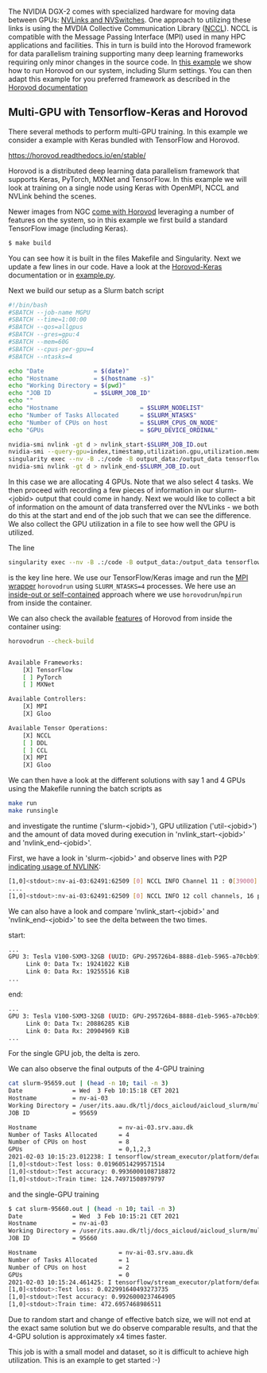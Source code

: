 The NVIDIA DGX-2 comes with specialized hardware for moving data between GPUs: [NVLinks and NVSwitches](https://www.nvidia.com/en-us/data-center/nvlink/). One approach to utilizing these links is using the MVDIA Collective Communication Library ([NCCL](https://developer.nvidia.com/NCCL)). NCCL is compatible with the Message Passing Interface (MPI) used in many HPC applications and facilities. This in turn is build into the Horovod framework for data parallelism training supporting many deep learning frameworks requiring only minor changes in the source code. In [this example](https://github.com/aau-claaudia/aicloud-docs/tree/master/docs/multi_gpu_keras) we show how to run Horovod on our system, including Slurm settings. You can then adapt this example for you preferred framework as described in the [Horovod documentation](https://horovod.readthedocs.io/en/stable/)

## Multi-GPU with Tensorflow-Keras and Horovod

There several methods to perform multi-GPU training. In this example we consider a example with Keras bundled with TensorFlow and Horovod.

https://horovod.readthedocs.io/en/stable/

Horovod is a distributed deep learning data parallelism framework that supports Keras, PyTorch, MXNet and TensorFlow. In this example we will look at training on a single node using Keras with OpenMPI, NCCL and NVLink behind the scenes.

Newer images from NGC [come with Horovod](https://on-demand.gputechconf.com/gtc-cn/2018/pdf/CH8209.pdf) leveraging a number of features on the system, so in this example we first build a standard TensorFlow image (including Keras).

```bash
$ make build
```

You can see how it is built in the files Makefile and Singularity. Next we update a few lines in our code. Have a look at the [Horovod-Keras](https://horovod.readthedocs.io/en/stable/keras.html) documentation or in [example.py](example.py).

Next we build our setup as a Slurm batch script

```bash
#!/bin/bash
#SBATCH --job-name MGPU
#SBATCH --time=1:00:00
#SBATCH --qos=allgpus
#SBATCH --gres=gpu:4
#SBATCH --mem=60G
#SBATCH --cpus-per-gpu=4
#SBATCH --ntasks=4

echo "Date              = $(date)"
echo "Hostname          = $(hostname -s)"
echo "Working Directory = $(pwd)"
echo "JOB ID            = $SLURM_JOB_ID"
echo ""
echo "Hostname                       = $SLURM_NODELIST"
echo "Number of Tasks Allocated      = $SLURM_NTASKS"
echo "Number of CPUs on host         = $SLURM_CPUS_ON_NODE"
echo "GPUs                           = $GPU_DEVICE_ORDINAL"

nvidia-smi nvlink -gt d > nvlink_start-$SLURM_JOB_ID.out
nvidia-smi --query-gpu=index,timestamp,utilization.gpu,utilization.memory,memory.total,memory.used,memory.free --format=csv -l 5 > util-$SLURM_JOB_ID.csv &
singularity exec --nv -B .:/code -B output_data:/output_data tensorflow_keras.sif horovodrun -np $SLURM_NTASKS --mpi-args="-x NCCL_DEBUG=INFO" python /code/example.py
nvidia-smi nvlink -gt d > nvlink_end-$SLURM_JOB_ID.out
```

In this case we are allocating 4 GPUs. Note that we also select 4 tasks. We then proceed with recording a few pieces of information in our slurm-\<jobid\> output that could come in handy. Next we would like to collect a bit of information on the amount of data transferred over the NVLinks - we both do this at the start and end of the job such that we can see the difference. We also collect the GPU utilization in a file to see how well the GPU is utilized.

The line

```bash
singularity exec --nv -B .:/code -B output_data:/output_data tensorflow_keras.sif horovodrun -np $SLURM_NTASKS --mpi-args="-x NCCL_DEBUG=INFO" python /code/example.py
```

is the key line here. We use our TensorFlow/Keras image and run the [MPI wrapper](https://horovod.readthedocs.io/en/stable/mpi_include.html) `horovodrun` using `SLURM_NTASKS=4` processes. We here use an [inside-out or self-contained](https://developer.nvidia.com/blog/how-to-run-ngc-deep-learning-containers-with-singularity/) approach where we use `horovodrun`/`mpirun` from inside the container.

We can also check the available [features](https://horovod.readthedocs.io/en/stable/install_include.html#check-build) of Horovod from inside the container using:

```bash
horovodrun --check-build


Available Frameworks:
    [X] TensorFlow
    [ ] PyTorch
    [ ] MXNet

Available Controllers:
    [X] MPI
    [X] Gloo

Available Tensor Operations:
    [X] NCCL
    [ ] DDL
    [ ] CCL
    [X] MPI
    [X] Gloo    
```


We can then have a look at the different solutions with say 1 and 4 GPUs using the Makefile running the batch scripts as

```bash
make run
make runsingle
```

and investigate the runtime ('slurm-\<jobid\>'), GPU utilization ('util-\<jobid\>') and the amount of data moved during execution in 'nvlink_start-\<jobid\>' and 'nvlink_end-\<jobid\>'.

First, we have a look in 'slurm-\<jobid\>' and observe lines with P2P [indicating usage of NVLINK](https://on-demand.gputechconf.com/gtc-cn/2018/pdf/CH8209.pdf):

```bash
[1,0]<stdout>:nv-ai-03:62491:62509 [0] NCCL INFO Channel 11 : 0[39000] -> 1[57000] via P2P/IPC
....
[1,0]<stdout>:nv-ai-03:62491:62509 [0] NCCL INFO 12 coll channels, 16 p2p channels, 16 p2p channels per peer
```

We can also have a look and compare 'nvlink_start-\<jobid\>' and 'nvlink_end-\<jobid\>' to see the delta between the two times.

start:
```bash
...
GPU 3: Tesla V100-SXM3-32GB (UUID: GPU-295726b4-8888-d1eb-5965-a70cbb91d136)
	 Link 0: Data Tx: 19241022 KiB
	 Link 0: Data Rx: 19255516 KiB
...
```

end:

```bash
...
GPU 3: Tesla V100-SXM3-32GB (UUID: GPU-295726b4-8888-d1eb-5965-a70cbb91d136)
	 Link 0: Data Tx: 20886285 KiB
	 Link 0: Data Rx: 20904969 KiB
...
```

For the single GPU job, the delta is zero.

We can also observe the final outputs of the 4-GPU training

```bash
cat slurm-95659.out | (head -n 10; tail -n 3)
Date              = Wed  3 Feb 10:15:18 CET 2021
Hostname          = nv-ai-03
Working Directory = /user/its.aau.dk/tlj/docs_aicloud/aicloud_slurm/multi_gpu_keras
JOB ID            = 95659

Hostname                       = nv-ai-03.srv.aau.dk
Number of Tasks Allocated      = 4
Number of CPUs on host         = 8
GPUs                           = 0,1,2,3
2021-02-03 10:15:23.012238: I tensorflow/stream_executor/platform/default/dso_loader.cc:49] Successfully opened dynamic library libcudart.so.11.0
[1,0]<stdout>:Test loss: 0.01960514299571514
[1,0]<stdout>:Test accuracy: 0.9936000108718872
[1,0]<stdout>:Train time: 124.74971508979797
```

and the single-GPU training

```bash
$ cat slurm-95660.out | (head -n 10; tail -n 3)
Date              = Wed  3 Feb 10:15:21 CET 2021
Hostname          = nv-ai-03
Working Directory = /user/its.aau.dk/tlj/docs_aicloud/aicloud_slurm/multi_gpu_keras
JOB ID            = 95660

Hostname                       = nv-ai-03.srv.aau.dk
Number of Tasks Allocated      = 1
Number of CPUs on host         = 2
GPUs                           = 0
2021-02-03 10:15:24.461425: I tensorflow/stream_executor/platform/default/dso_loader.cc:49] Successfully opened dynamic library libcudart.so.11.0
[1,0]<stdout>:Test loss: 0.022991640493273735
[1,0]<stdout>:Test accuracy: 0.9926000237464905
[1,0]<stdout>:Train time: 472.6957468986511
```

Due to random start and change of effective batch size, we will not end at the exact same solution but we do observe comparable results, and that the 4-GPU solution is approximately x4 times faster.

This job is with a small model and dataset, so it is difficult to achieve high utilization. This is an example to get started :-)